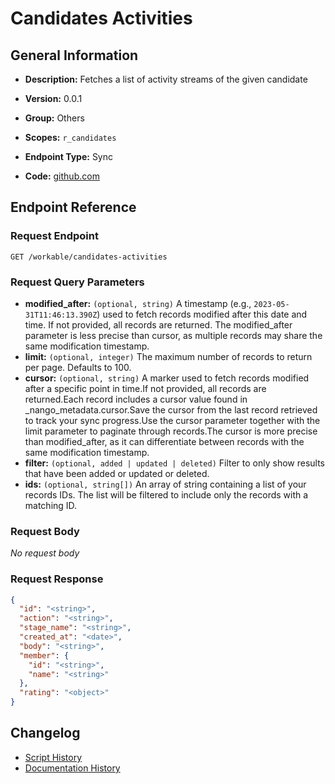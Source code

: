 <!-- BEGIN GENERATED CONTENT -->
# Candidates Activities

## General Information

- **Description:** Fetches a list of activity streams of the given candidate

- **Version:** 0.0.1
- **Group:** Others
- **Scopes:** `r_candidates`
- **Endpoint Type:** Sync
- **Code:** [github.com](https://github.com/NangoHQ/integration-templates/tree/main/integrations/workable/syncs/candidates-activities.ts)


## Endpoint Reference

### Request Endpoint

`GET /workable/candidates-activities`

### Request Query Parameters

- **modified_after:** `(optional, string)` A timestamp (e.g., `2023-05-31T11:46:13.390Z`) used to fetch records modified after this date and time. If not provided, all records are returned. The modified_after parameter is less precise than cursor, as multiple records may share the same modification timestamp.
- **limit:** `(optional, integer)` The maximum number of records to return per page. Defaults to 100.
- **cursor:** `(optional, string)` A marker used to fetch records modified after a specific point in time.If not provided, all records are returned.Each record includes a cursor value found in _nango_metadata.cursor.Save the cursor from the last record retrieved to track your sync progress.Use the cursor parameter together with the limit parameter to paginate through records.The cursor is more precise than modified_after, as it can differentiate between records with the same modification timestamp.
- **filter:** `(optional, added | updated | deleted)` Filter to only show results that have been added or updated or deleted.
- **ids:** `(optional, string[])` An array of string containing a list of your records IDs. The list will be filtered to include only the records with a matching ID.

### Request Body

_No request body_

### Request Response

```json
{
  "id": "<string>",
  "action": "<string>",
  "stage_name": "<string>",
  "created_at": "<date>",
  "body": "<string>",
  "member": {
    "id": "<string>",
    "name": "<string>"
  },
  "rating": "<object>"
}
```

## Changelog

- [Script History](https://github.com/NangoHQ/integration-templates/commits/main/integrations/workable/syncs/candidates-activities.ts)
- [Documentation History](https://github.com/NangoHQ/integration-templates/commits/main/integrations/workable/syncs/candidates-activities.md)

<!-- END  GENERATED CONTENT -->

